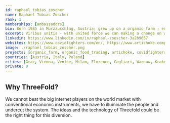 ```yaml
---
id: raphael_tobias_zoscher 
name: Raphael Tobias Zöscher 
rank: 1
memberships: [ambassadors]
bio: Born 1985 in Mürzzuschlag, Austria; grew up on a organic farm ; education: agricultural college Raumberg, Styria, Austria; historical science, history of art and philosophy at University of Graz, Austria and University of Cagliari, Italy. Master of business administration focus on human resources management University of Graz, Austria. Working experience - 5 years experience in international sales, luxury goods, Swarovski, Italy. 9 years experience in recruitment, hiring and HR-management. Influenced by my father for a way of life with responsibility and respect for the nature, sustainability and a well-balanced economic growth. Interested in art, classical music, history, philosophy and forward looking technologies for a better life. It seems like paradox but I'm persuaded to humanism, philanthropy and conservative values in a progressive, liberal way.
excerpt: Viribus unitis - with united force we can making a change on worldwide internet.
linkedin: https://www.linkedin.com/in/raphael-zoescher-3a2b9657
websites: https://www.covidfighters.com/en/, https://www.artichoke-computing.com
image: ./raphael_tobias_zoscher.png
projects: [organic_farm, organic_food_trading, artichoke, covidfighters]
countries: [Austria, Italy, Poland]
cities: [Graz, Vienna, Venice, Milan, Florence, Cagliari, Warsaw, Krakow]
private: 0
---
```


## Why ThreeFold?

We cannot beat the big internet players on the world market with conventional economic instruments, we have to illuminate the people and undercut the system. The ideas and the technology of Threefold could be the right thing for this diversion.